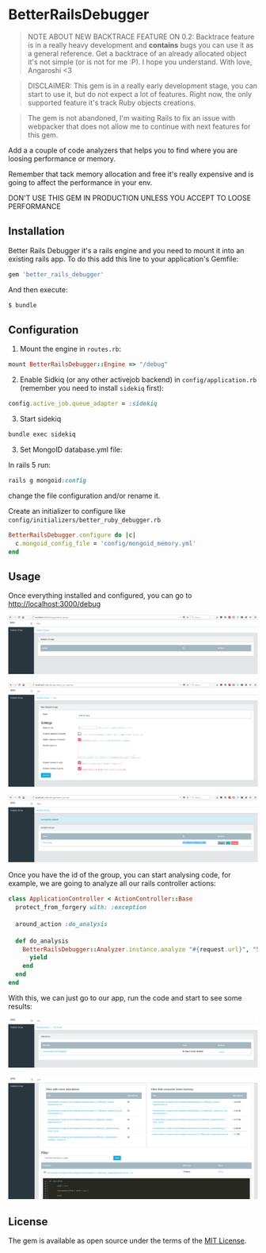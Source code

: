# BetterRailsDebugger
> NOTE ABOUT NEW BACKTRACE FEATURE ON 0.2: Backtrace feature is in a really heavy development and **contains** bugs
> you can use it as a general reference. Get a backtrace of an already allocated object it's not simple (or
> is not for me :P). I hope you understand. With love, Angaroshi <3

> DISCLAIMER: This gem is in a really early development stage, you can start to use it, but
> do not expect a lot of features. Right now, the only supported feature it's track Ruby objects creations. 

> The gem is not abandoned, I'm waiting Rails to fix an issue with webpacker that does not allow me to continue with next
> features for this gem.

Add a a couple of code analyzers that helps you to find where you are loosing performance or memory.

Remember that tack memory allocation and free it's really expensive and is going to affect the performance
in your env.

DON'T USE THIS GEM IN PRODUCTION UNLESS YOU ACCEPT TO LOOSE PERFORMANCE 

## Installation
Better Rails Debugger it's a rails engine and you need to mount it into an existing rails app.
To do this add this line to your application's Gemfile:

```ruby
gem 'better_rails_debugger'
```

And then execute:
```bash
$ bundle
```

## Configuration

1) Mount the engine in `routes.rb`:

```ruby
mount BetterRailsDebugger::Engine => "/debug"
```

2) Enable Sidkiq (or any other activejob backend) in `config/application.rb` (remember you need to install `sidekiq` first):

```ruby
config.active_job.queue_adapter = :sidekiq
```

3) Start sidekiq
```bash
bundle exec sidekiq
```

3) Set MongoID database.yml file:

In rails 5 run:
```ruby
rails g mongoid:config
```

change the file configuration and/or rename it.

Create an initializer to configure like `config/initializers/better_ruby_debugger.rb`

```ruby
BetterRailsDebugger.configure do |c|
  c.mongoid_config_file = 'config/mongoid_memory.yml'
end
```

## Usage

Once everything installed and configured, you can go to [http://localhost:3000/debug](http://localhost:3000/debug)

<p align="center">
  <img src="https://raw.githubusercontent.com/anga/BetterRailsDebugger/master/doc/images/analysis_group.png">
</p>

<p align="center">
  <img src="https://raw.githubusercontent.com/anga/BetterRailsDebugger/master/doc/images/new_analysis_group.png">
</p>

<p align="center">
  <img src="https://raw.githubusercontent.com/anga/BetterRailsDebugger/master/doc/images/analysis_group_2.png">
</p>

Once you have the id of the group, you can start analysing code, for example, we are going to analyze all our rails 
controller actions:

```ruby
class ApplicationController < ActionController::Base
  protect_from_forgery with: :exception

  around_action :do_analysis

  def do_analysis
    BetterRailsDebugger::Analyzer.instance.analyze "#{request.url}", "5a98a93f50f04b079458fd57" do
      yield
    end
  end
end
```

With this, we can just go to our app, run the code and start to see some results:

<p align="center">
  <img src="https://raw.githubusercontent.com/anga/BetterRailsDebugger/master/doc/images/group_instance.png">
</p>

<p align="center">
  <img src="https://raw.githubusercontent.com/anga/BetterRailsDebugger/master/doc/images/show_group_instance.png">
</p>

## License
The gem is available as open source under the terms of the [MIT License](http://opensource.org/licenses/MIT).
